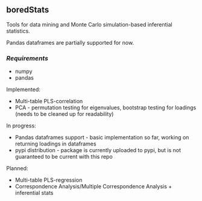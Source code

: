 ## boredStats

Tools for data mining and Monte Carlo simulation-based inferential statistics. 

Pandas dataframes are partially supported for now.

### _Requirements_
- numpy
- pandas

Implemented:
- Multi-table PLS-correlation
- PCA - permutation testing for eigenvalues, bootstrap testing for loadings (needs to be cleaned up for readability)

In progress:
- Pandas dataframes support - basic implementation so far, working on returning loadings in dataframes
- pypi distribution - package is currently uploaded to pypi, but is not guaranteed to be current with this repo

Planned:
- Multi-table PLS-regression
- Correspondence Analysis/Multiple Correspondence Analysis + inferential stats

